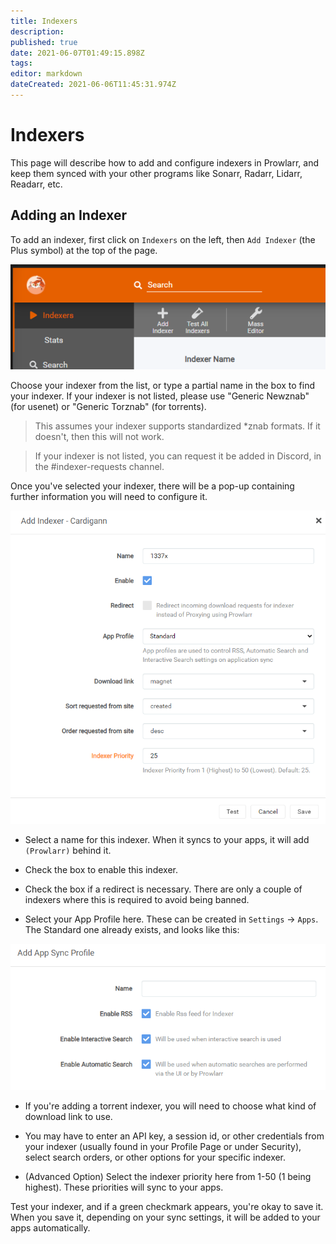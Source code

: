 ```yaml
---
title: Indexers
description: 
published: true
date: 2021-06-07T01:49:15.898Z
tags: 
editor: markdown
dateCreated: 2021-06-06T11:45:31.974Z
---
```


# Indexers

This page will describe how to add and configure indexers in Prowlarr, and keep them synced with your other programs like Sonarr, Radarr, Lidarr, Readarr, etc.

## Adding an Indexer

To add an indexer, first click on `Indexers` on the left, then `Add Indexer` (the Plus symbol) at the top of the page.

![ind_1_addindexer.png](/assets/prowlarr/ind_1_addindexer.png)

Choose your indexer from the list, or type a partial name in the box to find your indexer. If your indexer is not listed, please use "Generic Newznab" (for usenet) or "Generic Torznab" (for torrents). 

> This assumes your indexer supports standardized *znab formats. If it doesn't, then this will not work.

> If your indexer is not listed, you can request it be added in Discord, in the #indexer-requests channel.

Once you've selected your indexer, there will be a pop-up containing further information you will need to configure it.

![ind_2_indexerconfig.png](/assets/prowlarr/ind_2_indexerconfig.png)

- Select a name for this indexer. When it syncs to your apps, it will add `(Prowlarr)` behind it.

- Check the box to enable this indexer.

- Check the box if a redirect is necessary. There are only a couple of indexers where this is required to avoid being banned.

- Select your App Profile here. These can be created in `Settings` -> `Apps`. The Standard one already exists, and looks like this:

![ind_3_settingsapps.png](/assets/prowlarr/ind_3_settingsapps.png)

- If you're adding a torrent indexer, you will need to choose what kind of download link to use.

- You may have to enter an API key, a session id, or other credentials from your indexer (usually found in your Profile Page or under Security), select search orders, or other options for your specific indexer.

- (Advanced Option) Select the indexer priority here from 1-50 (1 being highest). These priorities will sync to your apps.

Test your indexer, and if a green checkmark appears, you're okay to save it. When you save it, depending on your sync settings, it will be added to your apps automatically.
